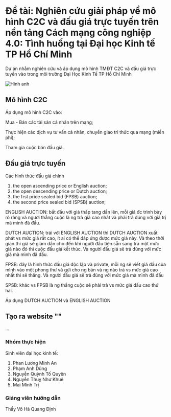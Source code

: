 # Đề tài: Nghiên cứu giải pháp về mô hình C2C và đấu giá trực tuyến trên nền tảng Cách mạng công nghiệp 4.0: Tình huống tại Đại học Kinh tế TP Hồ Chí Minh

Dự án nhằm nghiên cứu và áp dụng mô hình TMĐT C2C và đấu giá trực tuyến vào trong môi trường Đại Học Kinh Tế TP Hồ Chí Minh

![Hinh anh](http://excentris.net/compass/images/compass.png)

## Mô hình C2C
Áp dụng mô hình C2C vào: 

Mua - Bán các tài sản cá nhân trên mạng;

Thực hiện các dịch vụ tư vấn cá nhân, chuyển giao tri thức qua mạng (miễn phí);

Tham gia cuộc bán đấu giá.

## Đấu giá trực tuyến
Các hình thức đấu giá chính
1. the open ascending price or English auction;
2. the open descending price or Dutch auction;
3. the frst price sealed bid (FPSB) auction;
4. the second price sealed bid (SPSB) auction;
 
ENGLISH AUCTION: bắt đầu với giá thấp tang dần lên, mỗi giá đc trình bày rõ ràng và người thắng cuộc là ng trả giá cao nhất và phải trả đúng với giá trị mà mình đã đấu.

DUTCH AUCTION: trái với ENGLISH AUCTION thì DUTCH AUCTION xuất phát vs mức giá rất cao, ít ai có thể đáp ứng được mức giá này. Và theo thời gian thì giá sẽ giảm dần cho đến khi người đầu tiên sẵn sang trả một mức giá nào đó thì cuộc đấu giá kết thúc. Và người đấu giá sẽ trả đúng với mức giá mà mình đã đấu.

FPSB: đây là hình thức đấu giá độc lập và private, mỗi ng sẽ viết giá đấu của mình vào một phong thư và gửi cho ng bán và ng nào trả vs mức giá cao nhất thì sẽ thắng. Và người đấu giá sẽ trả đúng với mức giá mà mình đã đấu

SPSB: khác vs FPSB là ng thắng cuộc sẽ phải trả vs mức giá đấu cao thứ hai.

 Áp dụng DUTCH AUCTION và ENGLISH AUCTION
## Tạo ra website ""
...

### Nhóm thực hiện
Sinh viên đại học kinh tế:
1. Phan Lương Minh An
2. Phạm Anh Dũng
3. Nguyễn Quỳnh Tố Quyên
4. Nguyễn Thuỵ Như Khuê
5. Mai Minh Trị

### Giảng viên hướng dẫn
Thầy Võ Hà Quang Định